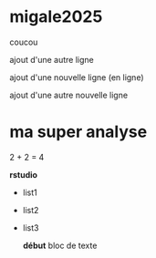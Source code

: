 # migale2025

coucou

ajout d'une autre ligne

ajout d'une nouvelle ligne (en ligne)

ajout d'une autre nouvelle ligne

# ma super analyse

2 + 2 = 4

**rstudio**

-   list1

-   list2

-   list3

    **début** bloc de texte
